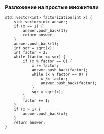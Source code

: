 ### Разложение на простые множители
    std::vector<int> factorization(int x) {
        std::vector<int> answer;
        if (x == 1) {
            answer.push_back(1);
            return answer;
        }
        answer.push_back(1);
        int sqr = sqrt(x);
        int factor = 2;
        while (factor <= sqr) {
            if (x % factor == 0) {
                x /= factor;
                answer.push_back(factor);
                while (x % factor == 0) {
                    x /= factor;
                    answer.push_back(factor);
                }
                sqr = sqrt(x);
            }
            factor += 1;
        }
        if (x > 1) {
            answer.push_back(x);
        }
        return answer;
    }
